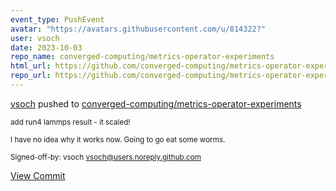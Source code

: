 ```yaml
---
event_type: PushEvent
avatar: "https://avatars.githubusercontent.com/u/814322?"
user: vsoch
date: 2023-10-03
repo_name: converged-computing/metrics-operator-experiments
html_url: https://github.com/converged-computing/metrics-operator-experiments/commit/0d77684ced7a355050df364581dac0da1f47d5ff
repo_url: https://github.com/converged-computing/metrics-operator-experiments
---
```


<a href='https://github.com/vsoch' target='_blank'>vsoch</a> pushed to <a href='https://github.com/converged-computing/metrics-operator-experiments' target='_blank'>converged-computing/metrics-operator-experiments</a>

<small>add run4 lammps result - it scaled!

I have no idea why it works now. Going to go eat some worms.

Signed-off-by: vsoch <vsoch@users.noreply.github.com></small>

<a href='https://github.com/converged-computing/metrics-operator-experiments/commit/0d77684ced7a355050df364581dac0da1f47d5ff' target='_blank'>View Commit</a>